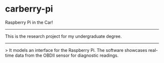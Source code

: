 # carberry-pi
Raspberry Pi in the Car!

<hr>
This is the research project for my undergraduate degree.

<hr>
> It models an interface for the Raspberry Pi.  The software showcases real-time data from the OBDII sensor for diagnostic readings.

